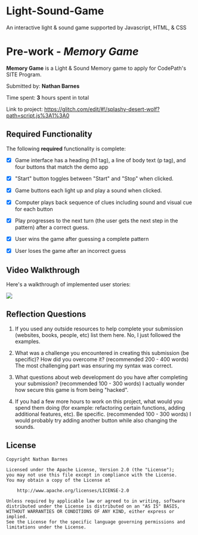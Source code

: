 # Light-Sound-Game
An interactive light &amp; sound game supported by Javascript, HTML, &amp; CSS
# Pre-work - *Memory Game*

**Memory Game** is a Light & Sound Memory game to apply for CodePath's SITE Program. 

Submitted by: **Nathan Barnes**

Time spent: **3** hours spent in total

Link to project: https://glitch.com/edit/#!/splashy-desert-wolf?path=script.js%3A1%3A0

## Required Functionality

The following **required** functionality is complete:

* [x] Game interface has a heading (h1 tag), a line of body text (p tag), and four buttons that match the demo app
* [x] "Start" button toggles between "Start" and "Stop" when clicked. 
* [x] Game buttons each light up and play a sound when clicked. 
* [x] Computer plays back sequence of clues including sound and visual cue for each button
* [x] Play progresses to the next turn (the user gets the next step in the pattern) after a correct guess. 
* [x] User wins the game after guessing a complete pattern
* [x] User loses the game after an incorrect guess



## Video Walkthrough

Here's a walkthrough of implemented user stories:

![](https://i.imgur.com/4gwzoyJ.gif)



## Reflection Questions
1. If you used any outside resources to help complete your submission (websites, books, people, etc) list them here. 
No, I just followed the examples.

2. What was a challenge you encountered in creating this submission (be specific)? How did you overcome it? (recommended 200 - 400 words) 
The most challenging part was ensuring my syntax was correct. 

3. What questions about web development do you have after completing your submission? (recommended 100 - 300 words) 
I actually wonder how secure this game is from being "hacked".

4. If you had a few more hours to work on this project, what would you spend them doing (for example: refactoring certain functions, adding additional features, etc). Be specific. (recommended 100 - 300 words) 
I would probably try adding another button while also changing the sounds. 


## License

    Copyright Nathan Barnes

    Licensed under the Apache License, Version 2.0 (the "License");
    you may not use this file except in compliance with the License.
    You may obtain a copy of the License at

        http://www.apache.org/licenses/LICENSE-2.0

    Unless required by applicable law or agreed to in writing, software
    distributed under the License is distributed on an "AS IS" BASIS,
    WITHOUT WARRANTIES OR CONDITIONS OF ANY KIND, either express or implied.
    See the License for the specific language governing permissions and
    limitations under the License.
